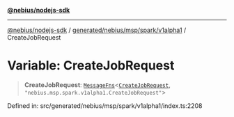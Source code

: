[**@nebius/nodejs-sdk**](../../../../../../README.md)

---

[@nebius/nodejs-sdk](../../../../../../README.md) / [generated/nebius/msp/spark/v1alpha1](../README.md) / CreateJobRequest

# Variable: CreateJobRequest

> **CreateJobRequest**: [`MessageFns`](../../../../../../runtime/protos/core/interfaces/MessageFns.md)\<[`CreateJobRequest`](../interfaces/CreateJobRequest.md), `"nebius.msp.spark.v1alpha1.CreateJobRequest"`\>

Defined in: src/generated/nebius/msp/spark/v1alpha1/index.ts:2208
